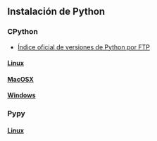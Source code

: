 ## Instalación de Python

### CPython
- [Índice oficial de versiones de Python por FTP](https://www.python.org/ftp/python/)

#### [Linux](https://github.com/mondeja/fullstack/tree/master/backend/src/005-entorno_de_ejecucion/python/install/cpython/linux.md)
#### [MacOSX](https://github.com/mondeja/fullstack/tree/master/backend/src/005-entorno_de_ejecucion/python/install/cpython/mac.md)
#### [Windows](https://github.com/mondeja/fullstack/tree/master/backend/src/005-entorno_de_ejecucion/python/install/cpython/windows.md)

### Pypy
#### [Linux](https://github.com/mondeja/fullstack/tree/master/backend/src/005-entorno_de_ejecucion/python/install/pypy/linux.md)